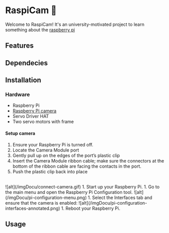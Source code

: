 # RaspiCam :movie_camera:
Welcome to RaspiCam!
It's an university-motivated project to learn something about the [raspberry pi](https://www.raspberrypi.com/)
## Features
## Dependecies
## Installation
### Hardware
* Raspberry Pi
* [Raspberry Pi camera](#camera)
* Servo Driver HAT
* Two servo motors with frame

#### **Setup camera**
1. Ensure your Raspberry Pi is turned off.
1. Locate the Camera Module port
1. Gently pull up on the edges of the port’s plastic clip
1. Insert the Camera Module ribbon cable; make sure the connectors at the bottom of the ribbon cable are facing the contacts in the port.
1. Push the plastic clip back into place
<br/>
![alt](/imgDocu/connect-camera.gif)
1. Start up your Raspberry Pi.
1. Go to the main menu and open the Raspberry Pi Configuration tool.
![alt](/imgDocu/pi-configuration-menu.png)
1. Select the Interfaces tab and ensure that the camera is enabled:
![alt](/imgDocu/pi-configuration-interfaces-annotated.png)
1. Reboot your Raspberry Pi.



## Usage
